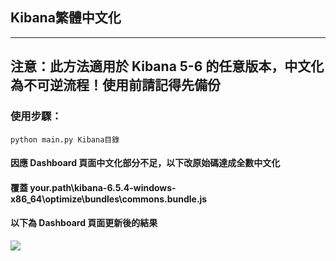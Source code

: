 ## Kibana繁體中文化

---
## 注意：此方法適用於 Kibana 5-6 的任意版本，中文化為不可逆流程！使用前請記得先備份


### 使用步驟：
```
python main.py Kibana目錄
```

#### 因應 Dashboard 頁面中文化部分不足，以下改原始碼達成全數中文化
#### 覆蓋 your.path\kibana-6.5.4-windows-x86_64\optimize\bundles\commons.bundle.js

#### 以下為 Dashboard 頁面更新後的結果

![](https://github.com/snan0825/kibana-6.5.4_hanization/blob/master/image/dashboard.png)
